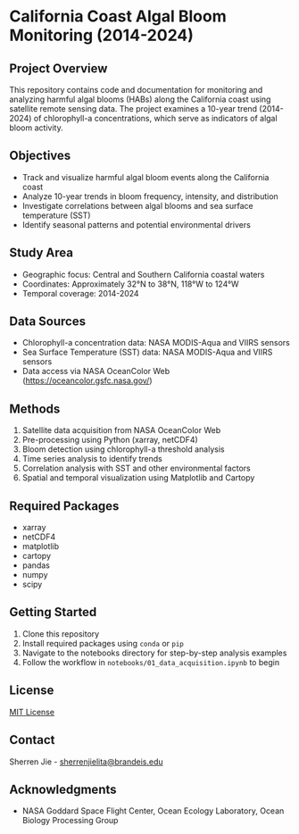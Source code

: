 # California Coast Algal Bloom Monitoring (2014-2024)

## Project Overview
This repository contains code and documentation for monitoring and analyzing harmful algal blooms (HABs) along the California coast using satellite remote sensing data. The project examines a 10-year trend (2014-2024) of chlorophyll-a concentrations, which serve as indicators of algal bloom activity.

## Objectives
- Track and visualize harmful algal bloom events along the California coast
- Analyze 10-year trends in bloom frequency, intensity, and distribution
- Investigate correlations between algal blooms and sea surface temperature (SST)
- Identify seasonal patterns and potential environmental drivers

## Study Area
- Geographic focus: Central and Southern California coastal waters
- Coordinates: Approximately 32°N to 38°N, 118°W to 124°W
- Temporal coverage: 2014-2024

## Data Sources
- Chlorophyll-a concentration data: NASA MODIS-Aqua and VIIRS sensors
- Sea Surface Temperature (SST) data: NASA MODIS-Aqua and VIIRS sensors
- Data access via NASA OceanColor Web (https://oceancolor.gsfc.nasa.gov/)

## Methods
1. Satellite data acquisition from NASA OceanColor Web
2. Pre-processing using Python (xarray, netCDF4)
3. Bloom detection using chlorophyll-a threshold analysis
4. Time series analysis to identify trends
5. Correlation analysis with SST and other environmental factors
6. Spatial and temporal visualization using Matplotlib and Cartopy

## Required Packages
- xarray
- netCDF4
- matplotlib
- cartopy
- pandas
- numpy
- scipy

## Getting Started
1. Clone this repository
2. Install required packages using `conda` or `pip`
3. Navigate to the notebooks directory for step-by-step analysis examples
4. Follow the workflow in `notebooks/01_data_acquisition.ipynb` to begin

## License
[MIT License](LICENSE)

## Contact
Sherren Jie - sherrenjielita@brandeis.edu

## Acknowledgments
- NASA Goddard Space Flight Center, Ocean Ecology Laboratory, Ocean Biology Processing Group
